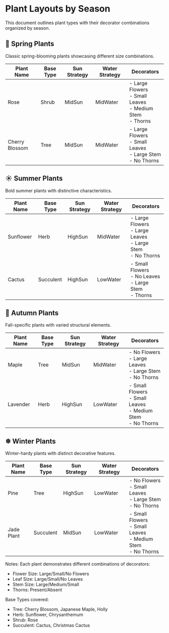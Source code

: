 # Plant Layouts by Season

This document outlines plant types with their decorator combinations organized by season.

## 🌸 Spring Plants
Classic spring-blooming plants showcasing different size combinations.

| Plant Name | Base Type | Sun Strategy | Water Strategy | Decorators |
|------------|-----------|--------------|----------------|------------|
| Rose | Shrub | MidSun | MidWater | - Large Flowers<br>- Small Leaves<br>- Medium Stem<br>- Thorns |
| Cherry Blossom | Tree | MidSun | MidWater | - Large Flowers<br>- Small Leaves<br>- Large Stem<br>- No Thorns |

## ☀ Summer Plants
Bold summer plants with distinctive characteristics.

| Plant Name | Base Type | Sun Strategy | Water Strategy | Decorators |
|------------|-----------|--------------|----------------|------------|
| Sunflower | Herb | HighSun | MidWater | - Large Flowers<br>- Large Leaves<br>- Large Stem<br>- No Thorns |
| Cactus | Succulent | HighSun | LowWater | - Small Flowers<br>- No Leaves<br>- Large Stem<br>- Thorns |

## 🍂 Autumn Plants
Fall-specific plants with varied structural elements.

| Plant Name | Base Type | Sun Strategy | Water Strategy | Decorators |
|------------|-----------|--------------|----------------|------------|
| Maple | Tree | MidSun | MidWater | - No Flowers<br>- Large Leaves<br>- Large Stem<br>- No Thorns |
| Lavender | Herb | HighSun | LowWater | - Small Flowers<br>- Small Leaves<br>- Medium Stem<br>- No Thorns |

## ❄ Winter Plants
Winter-hardy plants with distinct decorative features.

| Plant Name | Base Type | Sun Strategy | Water Strategy | Decorators |
|------------|-----------|--------------|----------------|------------|
| Pine | Tree | HighSun | LowWater | - No Flowers<br>- Small Leaves<br>- Large Stem<br>- No Thorns |
| Jade Plant | Succulent | MidSun | LowWater | - Small Flowers<br>- Small Leaves<br>- Medium Stem<br>- No Thorns |

Notes:
Each plant demonstrates different combinations of decorators:
- Flower Size: Large/Small/No Flowers
- Leaf Size: Large/Small/No Leaves
- Stem Size: Large/Medium/Small
- Thorns: Present/Absent

Base Types covered:
- Tree: Cherry Blossom, Japanese Maple, Holly
- Herb: Sunflower, Chrysanthemum
- Shrub: Rose
- Succulent: Cactus, Christmas Cactus